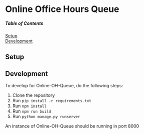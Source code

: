 # Online Office Hours Queue
##### Table of Contents 
[Setup](#Setup) 
<a name="Setup"/> <br/>
[Development](#Development) 
<a name="Development"/>

## Setup

## Development
To develop for Online-OH-Queue, do the following steps:
1. Clone the repository
2. Run `pip install -r requirements.txt`
3. Run `npm install`
4. Run `npm run build`
5. Run `python manage.py runserver`
   
An instance of Online-OH-Queue should be running in port 8000